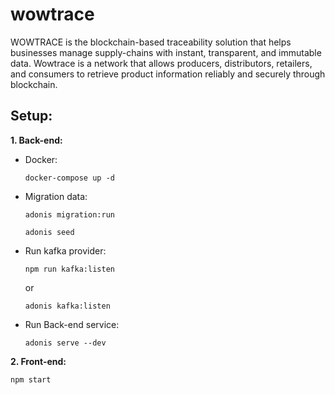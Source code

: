 # wowtrace

WOWTRACE is the blockchain-based traceability solution that helps businesses manage supply-chains with instant, transparent, and immutable data. Wowtrace is a network that allows producers, distributors, retailers, and consumers to retrieve product information reliably and securely through blockchain. 

## Setup:
**1. Back-end:**
  - Docker:
  
    ```docker-compose up -d```
  
  - Migration data:
  
    ```adonis migration:run```
    
    ```adonis seed```
  - Run kafka provider:
  
    ```npm run kafka:listen```
  
    or
  
    ```adonis kafka:listen```
  - Run Back-end service:
  
    ```adonis serve --dev```
    
**2. Front-end:**
  
  ```npm start```
    
